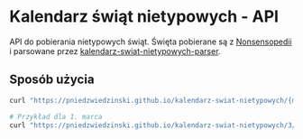 # Kalendarz świąt nietypowych - API

API do pobierania nietypowych świąt. Święta pobierane są z
[Nonsensopedii](https://nonsa.pl/wiki/Kalendarz_%C5%9Bwi%C4%85t_nietypowych) i
parsowane przez
[kalendarz-swiat-nietypowych-parser](https://github.com/dzek69/kalendarz-swiat-nietypowych-parser).

## Sposób użycia

``` sh
curl "https://pniedzwiedzinski.github.io/kalendarz-swiat-nietypowych/{miesiąc}/{dzień}.json"

# Przykład dla 1. marca
curl "https://pniedzwiedzinski.github.io/kalendarz-swiat-nietypowych/3/1.json"
```

